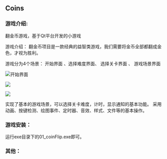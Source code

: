 Coins
-----------------
### 游戏介绍:
翻金币游戏，基于Qt平台开发的小游戏

游戏介绍：
翻金币项目是一款经典的益智类游戏，我们需要将金币全部都翻成金色，才视为胜利。

游戏分为4个场景：
开始界面 、选择难度界面、 选择关卡界面 、 游戏场景界面

![开始界面](C:\Users\Administrator\Desktop\work\01_coinFlip\picture\Snipaste_2019-06-10_18-42-31.png)

![](C:\Users\Administrator\Desktop\work\01_coinFlip\picture\Snipaste_2019-06-10_19-23-04.png)

![](C:\Users\Administrator\Desktop\work\01_coinFlip\picture\Snipaste_2019-06-10_18-43-38.png)

实现了基本的游戏场景，可以选择关卡难度，计时，显示通知的基本功能。
采用动画、按键检测、绘图事件、定时器、音效、样式、文件等的基本操作。

### 游戏安装：

运行exe目录下的01_coinFlip.exe即可。

### 其他：



